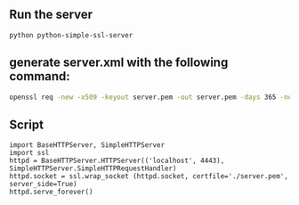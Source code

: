 Run the server
------------------------
```
python python-simple-ssl-server
```
generate server.xml with the following command:
------------------------
```bash
openssl req -new -x509 -keyout server.pem -out server.pem -days 365 -nodes
```
Script
------------------------
```
import BaseHTTPServer, SimpleHTTPServer
import ssl
httpd = BaseHTTPServer.HTTPServer(('localhost', 4443), SimpleHTTPServer.SimpleHTTPRequestHandler)
httpd.socket = ssl.wrap_socket (httpd.socket, certfile='./server.pem', server_side=True)
httpd.serve_forever()
```
